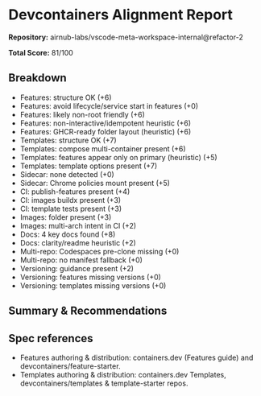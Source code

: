 # Devcontainers Alignment Report

**Repository:** airnub-labs/vscode-meta-workspace-internal@refactor-2

**Total Score:** 81/100

## Breakdown

- Features: structure OK (+6)
- Features: avoid lifecycle/service start in features (+0)
- Features: likely non-root friendly (+6)
- Features: non-interactive/idempotent heuristic (+6)
- Features: GHCR-ready folder layout (heuristic) (+6)
- Templates: structure OK (+7)
- Templates: compose multi-container present (+6)
- Templates: features appear only on primary (heuristic) (+5)
- Templates: template options present (+7)
- Sidecar: none detected (+0)
- Sidecar: Chrome policies mount present (+5)
- CI: publish-features present (+4)
- CI: images buildx present (+3)
- CI: template tests present (+3)
- Images: folder present (+3)
- Images: multi-arch intent in CI (+2)
- Docs: 4 key docs found (+8)
- Docs: clarity/readme heuristic (+2)
- Multi-repo: Codespaces pre-clone missing (+0)
- Multi-repo: no manifest fallback (+0)
- Versioning: guidance present (+2)
- Versioning: features missing versions (+0)
- Versioning: templates missing versions (+0)

## Summary & Recommendations


## Spec references
- Features authoring & distribution: containers.dev (Features guide) and devcontainers/feature-starter.
- Templates authoring & distribution: containers.dev Templates, devcontainers/templates & template-starter repos.
